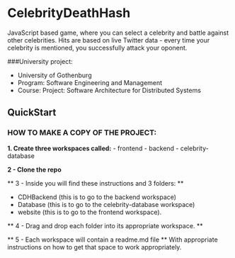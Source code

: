 # CelebrityDeathHash

JavaScript based game, where you can select a celebrity and battle against other celebrities. 
Hits are based on live Twitter data - every time your celebrity is mentioned, you successfully attack your oponent.

###University project:
- University of Gothenburg
- Program: Software Engineering and Management
- Course: Project: Software Architecture for Distributed Systems

## QuickStart
### HOW TO MAKE A COPY OF THE PROJECT:

**1. Create three workspaces called:**
	- frontend
	- backend
	- celebrity-database

**2 - Clone the repo**

** 3 - Inside you will find these instructions and 3 folders: **
 - CDHBackend (this is to go to the backend workspace) 
 - Database (this is to go to the celebrity-database workspace)
 - website (this is to go to the frontend workspace).

** 4 - Drag and drop each folder into its appropriate workspace. **

** 5 - Each workspace will contain a readme.md file ** 
With appropriate instructions on how to get that space to work appropriately.
